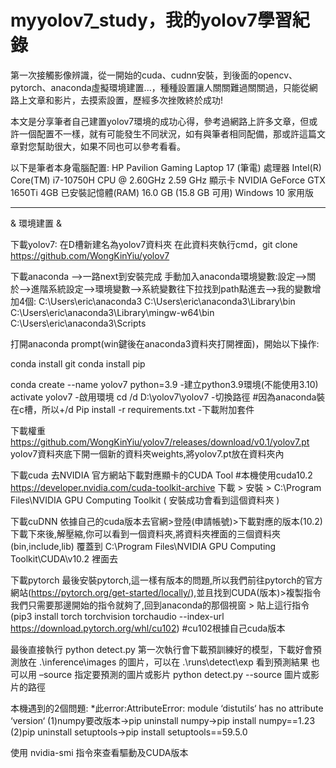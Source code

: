 # myyolov7_study，我的yolov7學習紀錄
第一次接觸影像辨識，從一開始的cuda、cudnn安裝，到後面的opencv、pytorch、anaconda虛擬環境建置...，種種設置讓人關關難過關關過，只能從網路上文章和影片，去摸索設置，歷經多次挫敗終於成功!

本文是分享筆者自己建置yolov7環境的成功心得，參考過網路上許多文章，但或許一個配置不一樣，就有可能發生不同狀況，如有與筆者相同配備，那或許這篇文章對您幫助很大，如果不同也可以參考看看。

以下是筆者本身電腦配置:
HP Pavilion Gaming Laptop 17 (筆電)
處理器	Intel(R) Core(TM) i7-10750H CPU @ 2.60GHz   2.59 GHz
顯示卡  NVIDIA GeForce GTX 1650Ti 4GB
已安裝記憶體(RAM)	16.0 GB (15.8 GB 可用)
Windows 10 家用版

------------------------------------------------------------------------------------------------------------------------------------------------------------------------------------------------------------------------------------------------------------------------------
& 環境建置 &

下載yolov7:
在D槽新建名為yolov7資料夾
在此資料夾執行cmd，git clone https://github.com/WongKinYiu/yolov7

下載anaconda -->一路next到安裝完成
手動加入anaconda環境變數:設定-->關於-->進階系統設定-->環境變數-->系統變數往下拉找到path點進去-->我的變數增加4個:
C:\Users\eric\anaconda3
C:\Users\eric\anaconda3\Library\bin
C:\Users\eric\anaconda3\Library\mingw-w64\bin
C:\Users\eric\anaconda3\Scripts

打開anaconda prompt(win鍵後在anaconda3資料夾打開裡面)，開始以下操作:

conda install git
conda install pip

conda create --name yolov7 python=3.9 -建立python3.9環境(不能使用3.10)
activate yolov7 -啟用環境
cd /d D:\yolov7\yolov7 -切換路徑   #因為anaconda裝在c槽，所以+/d
Pip install -r requirements.txt -下載附加套件

下載權重
https://github.com/WongKinYiu/yolov7/releases/download/v0.1/yolov7.pt
yolov7資料夾底下開一個新的資料夾weights,將yolov7.pt放在資料夾內

下載cuda
去NVIDIA 官方網站下載對應顯卡的CUDA Tool   #本機使用cuda10.2 
https://developer.nvidia.com/cuda-toolkit-archive
下載 > 安裝 > C:\Program Files\NVIDIA GPU Computing Toolkit ( 安裝成功會看到這個資料夾 )
 
下載cuDNN
依據自己的cuda版本去官網>登陸(申請帳號)>下載對應的版本(10.2)
下載下來後,解壓縮,你可以看到一個資料夾,將資料夾裡面的三個資料夾 (bin,include,lib) 
覆蓋到 C:\Program Files\NVIDIA GPU Computing Toolkit\CUDA\v10.2 裡面去

下載pytorch
最後安裝pytorch,這一樣有版本的問題,所以我們前往pytorch的官方網站(https://pytorch.org/get-started/locally/),並且找到CUDA(版本)>複製指令
我們只需要那邊開始的指令就夠了,回到anaconda的那個視窗 > 貼上這行指令 (pip3 install torch torchvision torchaudio --index-url https://download.pytorch.org/whl/cu102)   #cu102根據自己cuda版本

最後直接執行 python detect.py
第一次執行會下載預訓練好的模型，下載好會預測放在 .\inference\images 的圖片，可以在 .\runs\detect\exp 看到預測結果
也可以用 –source 指定要預測的圖片或影片 python detect.py --source 圖片或影片的路徑

本機遇到的2個問題:
*此error:AttributeError: module ‘distutils‘ has no attribute ‘version‘
(1)numpy要改版本->pip uninstall numpy->pip install numpy==1.23
(2)pip uninstall setuptools->pip install setuptools==59.5.0

使用 nvidia-smi 指令來查看驅動及CUDA版本
